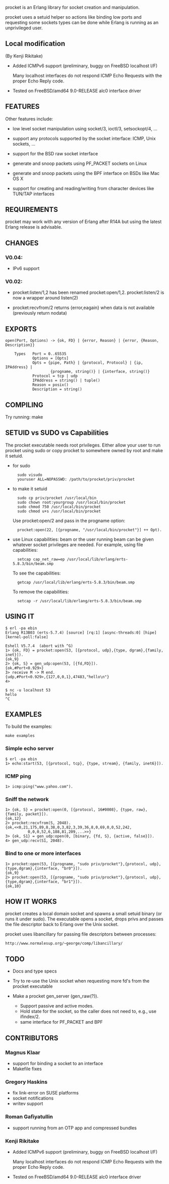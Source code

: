 
procket is an Erlang library for socket creation and manipulation.

procket uses a setuid helper so actions like binding low ports and
requesting some sockets types can be done while Erlang is running as an
unprivileged user.

## Local modification

(By Kenji Rikitake)

* Added ICMPv6 support (preliminary, buggy on FreeBSD localhost I/F)

    Many localhost interfaces do not respond ICMP Echo Requests with
    the proper Echo Reply code.

* Tested on FreeBSD/amd64 9.0-RELEASE alc0 interface driver

## FEATURES

Other features include:

* low level socket manipulation using socket/3, ioctl/3, setsockopt/4, ...

* support any protocols supported by the socket interface: ICMP, Unix
  sockets, ...

* support for the BSD raw socket interface

* generate and snoop packets using PF_PACKET sockets on Linux

* generate and snoop packets using the BPF interface on BSDs like Mac OS X

* support for creating and reading/writing from character devices like
  TUN/TAP interfaces


## REQUIREMENTS

procket may work with any version of Erlang after R14A but using
the latest Erlang release is advisable.


## CHANGES

### V0.04:
* IPv6 support

### V0.02:
* procket:listen/1,2 has been renamed procket:open/1,2. procket:listen/2
  is now a wrapper around listen(2)

* procket:recvfrom/2 returns {error,eagain} when data is not available
  (previously return nodata)


## EXPORTS

    open(Port, Options) -> {ok, FD} | {error, Reason} | {error, {Reason, Description}}
    
        Types   Port = 0..65535
                Options = [Opts]
                Opts = {pipe, Path} | {protocol, Protocol} | {ip, IPAddress} |
                        {progname, string()} | {interface, string()}
                Protocol = tcp | udp
                IPAddress = string() | tuple()
                Reason = posix()
                Description = string()


## COMPILING

Try running: make


## SETUID vs SUDO vs Capabilities

The procket executable needs root privileges. Either allow your user to
run procket using sudo or copy procket to somewhere owned by root and
make it setuid.

* for sudo

        sudo visudo
        youruser ALL=NOPASSWD: /path/to/procket/priv/procket

* to make it setuid

        sudo cp priv/procket /usr/local/bin
        sudo chown root:yourgroup /usr/local/bin/procket
        sudo chmod 750 /usr/local/bin/procket
        sudo chmod u+s /usr/local/bin/procket

  Use procket:open/2 and pass in the progname option:

        procket:open(22, [{progname, "/usr/local/bin/procket"}] ++ Opt).

* use Linux capabilities: beam or the user running beam can be
given whatever socket privileges are needed. For example, using file
capabilities:

        setcap cap_net_raw=ep /usr/local/lib/erlang/erts-5.8.3/bin/beam.smp

    To see the capabilities:

        getcap /usr/local/lib/erlang/erts-5.8.3/bin/beam.smp

    To remove the capabilities:

        setcap -r /usr/local/lib/erlang/erts-5.8.3/bin/beam.smp


## USING IT

    $ erl -pa ebin
    Erlang R13B03 (erts-5.7.4) [source] [rq:1] [async-threads:0] [hipe] [kernel-poll:false]
    
    Eshell V5.7.4  (abort with ^G)
    1> {ok, FD} = procket:open(53, [{protocol, udp},{type, dgram},{family, inet}]).
    {ok,9}
    2> {ok, S} = gen_udp:open(53, [{fd,FD}]).
    {ok,#Port<0.929>}
    3> receive M -> M end.
    {udp,#Port<0.929>,{127,0,0,1},47483,"hello\n"}
    4>
    
    $ nc -u localhost 53
    hello
    ^C


## EXAMPLES

To build the examples:

    make examples

### Simple echo server

    $ erl -pa ebin
    1> echo:start(53, [{protocol, tcp}, {type, stream}, {family, inet6}]).

### ICMP ping

    1> icmp:ping("www.yahoo.com").

### Sniff the network

    1> {ok, S} = procket:open(0, [{protocol, 16#0008}, {type, raw}, {family, packet}]).
    {ok,12}
    2> procket:recvfrom(S, 2048).
    {ok,<<0,21,175,89,8,38,0,3,82,3,39,36,8,0,69,0,0,52,242,
              0,0,0,52,6,188,81,209,...>>}
    3> {ok, S1} = gen_udp:open(0, [binary, {fd, S}, {active, false}]).
    4> gen_udp:recv(S1, 2048).

### Bind to one or more interfaces

    1> procket:open(53, [{progname, "sudo priv/procket"},{protocol, udp},{type,dgram},{interface, "br0"}]).
    {ok,9}
    2> procket:open(53, [{progname, "sudo priv/procket"},{protocol, udp},{type,dgram},{interface, "br1"}]).
    {ok,10}


## HOW IT WORKS

procket creates a local domain socket and spawns a small setuid binary
(or runs it under sudo). The executable opens a socket, drops privs and
passes the file descriptor back to Erlang over the Unix socket.

procket uses libancillary for passing file descriptors between processes:

    http://www.normalesup.org/~george/comp/libancillary/


## TODO

* Docs and type specs

* Try to re-use the Unix socket when requesting more fd's from the procket
  executable

* Make a procket gen\_server (gen\_raw(?)).
    * Support passive and active modes.
    * Hold state for the socket, so the caller does not need to, e.g.,
      use ifindex/2.
    * same interface for PF_PACKET and BPF


## CONTRIBUTORS

### Magnus Klaar
* support for binding a socket to an interface
* Makefile fixes

### Gregory Haskins
* fix link-error on SUSE platforms
* socket notifications
* writev support

### Roman Gafiyatullin
* support running from an OTP app and compressed bundles

### Kenji Rikitake

* Added ICMPv6 support (preliminary, buggy on FreeBSD localhost I/F)

    Many localhost interfaces do not respond ICMP Echo Requests with
    the proper Echo Reply code.

* Tested on FreeBSD/amd64 9.0-RELEASE alc0 interface driver
